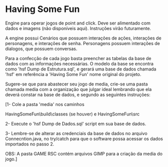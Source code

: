 # Having Some Fun
Engine para operar jogos de point and click. Deve ser alimentado com dados e imagens (não disponíveis aqui). Instruções virão futuramente.

A engine possui Cenários que possuem interações de ações, interações de personagens, e interações de senha.
Personagens possuem interações de dialogos, que possuem conversas.

Para a confecção de cada jogo basta preencher as tabelas da base de dados com as informações necessárias.
O modelo da base se encontra como 'hsf Dump de Estrutura.sql', e gerará uma base de dados chamada 'hsf' em referência a 'Having Some Fun' nome original do projeto.

Sugere-se que para abastecer seu jogo de media, crie-se uma pasta chamada media com a organização que julgar ideal lembrando que ela deverá constar na base de dados, e segundo as seguintes instruções:

[1- Cole a pasta 'media' nos caminhos 

 HavingSomeFun\build\classes (se houver)
e
 HavingSomeFun\src

2- Execute o 'hsf Dump de Dados.sql' script em sua base de dados. 

3- Lembre-se de alterar as credenciais da base de dados no arquivo Connecntion.java, no try/catch para que o software possa acessar os dados importados no passo 2.

OBS: A pasta GAME RSC contém arquivos GIMP para a criação da media do jogo.]
